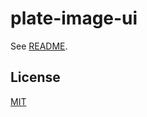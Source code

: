 # plate-image-ui

See [README](https://github.com/udecode/plate).

## License

[MIT](../../../LICENSE)
